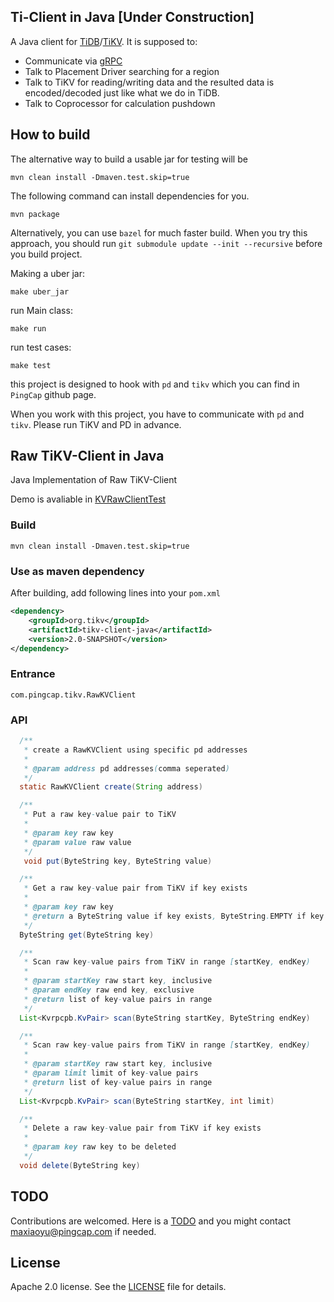 ## Ti-Client in Java [Under Construction]

A Java client for [TiDB](https://github.com/pingcap/tidb)/[TiKV](https://github.com/pingcap/tikv).
It is supposed to:
+ Communicate via [gRPC](http://www.grpc.io/)
+ Talk to Placement Driver searching for a region
+ Talk to TiKV for reading/writing data and the resulted data is encoded/decoded just like what we do in TiDB.
+ Talk to Coprocessor for calculation pushdown

## How to build

The alternative way to build a usable jar for testing will be
```
mvn clean install -Dmaven.test.skip=true
```

The following command can install dependencies for you.
```
mvn package
```

Alternatively, you can use `bazel` for much faster build. When you try this approach, you should run `git submodule update --init --recursive` before you build project.

Making a uber jar:
```
make uber_jar
```
run Main class:
```
make run
```

run test cases:
```
make test
```

this project is designed to hook with `pd` and `tikv` which you can find in `PingCap` github page.

When you work with this project, you have to communicate with `pd` and `tikv`. Please run TiKV and PD in advance.

## Raw TiKV-Client in Java
Java Implementation of Raw TiKV-Client

Demo is avaliable in [KVRawClientTest](https://github.com/birdstorm/KVRawClientTest/)

### Build
```
mvn clean install -Dmaven.test.skip=true
```

### Use as maven dependency
After building, add following lines into your `pom.xml` 
```xml
<dependency>
    <groupId>org.tikv</groupId>
    <artifactId>tikv-client-java</artifactId>
    <version>2.0-SNAPSHOT</version>
</dependency>
```

### Entrance
`com.pingcap.tikv.RawKVClient`

### API

```java
  /**
   * create a RawKVClient using specific pd addresses
   *
   * @param address pd addresses(comma seperated)
   */
  static RawKVClient create(String address)
```

```java
  /**
   * Put a raw key-value pair to TiKV
   *
   * @param key raw key
   * @param value raw value
   */
   void put(ByteString key, ByteString value)
```

```java
  /**
   * Get a raw key-value pair from TiKV if key exists
   *
   * @param key raw key
   * @return a ByteString value if key exists, ByteString.EMPTY if key does not exist
   */
  ByteString get(ByteString key)
```

```java
  /**
   * Scan raw key-value pairs from TiKV in range [startKey, endKey)
   *
   * @param startKey raw start key, inclusive
   * @param endKey raw end key, exclusive
   * @return list of key-value pairs in range
   */
  List<Kvrpcpb.KvPair> scan(ByteString startKey, ByteString endKey)
```

```java
  /**
   * Scan raw key-value pairs from TiKV in range [startKey, endKey)
   *
   * @param startKey raw start key, inclusive
   * @param limit limit of key-value pairs
   * @return list of key-value pairs in range
   */
  List<Kvrpcpb.KvPair> scan(ByteString startKey, int limit)
```

```java
  /**
   * Delete a raw key-value pair from TiKV if key exists
   *
   * @param key raw key to be deleted
   */ 
  void delete(ByteString key) 
```


## TODO
Contributions are welcomed. Here is a [TODO](https://github.com/pingcap/tikv-client-java/wiki/TODO-Lists) and you might contact maxiaoyu@pingcap.com if needed.

## License
Apache 2.0 license. See the [LICENSE](./LICENSE) file for details.
